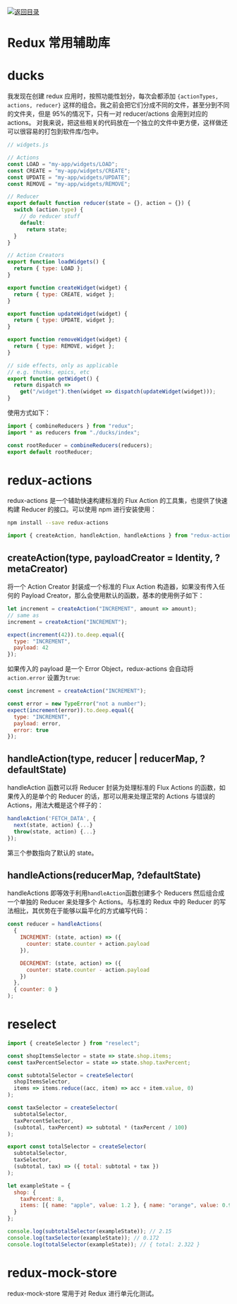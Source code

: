 [![返回目录](https://i.postimg.cc/50XLzC7C/image.png)](https://parg.co/UGZ)

# Redux 常用辅助库

# ducks

我发现在创建 redux 应用时，按照功能性划分，每次会都添加 `{actionTypes, actions, reducer}` 这样的组合。我之前会把它们分成不同的文件，甚至分到不同的文件夹，但是 95%的情况下，只有一对 reducer/actions 会用到对应的 actions。 对我来说，把这些相关的代码放在一个独立的文件中更方便，这样做还可以很容易的打包到软件库/包中。

```js
// widgets.js

// Actions
const LOAD = "my-app/widgets/LOAD";
const CREATE = "my-app/widgets/CREATE";
const UPDATE = "my-app/widgets/UPDATE";
const REMOVE = "my-app/widgets/REMOVE";

// Reducer
export default function reducer(state = {}, action = {}) {
  switch (action.type) {
    // do reducer stuff
    default:
      return state;
  }
}

// Action Creators
export function loadWidgets() {
  return { type: LOAD };
}

export function createWidget(widget) {
  return { type: CREATE, widget };
}

export function updateWidget(widget) {
  return { type: UPDATE, widget };
}

export function removeWidget(widget) {
  return { type: REMOVE, widget };
}

// side effects, only as applicable
// e.g. thunks, epics, etc
export function getWidget() {
  return dispatch =>
    get("/widget").then(widget => dispatch(updateWidget(widget)));
}
```

使用方式如下：

```js
import { combineReducers } from "redux";
import * as reducers from "./ducks/index";

const rootReducer = combineReducers(reducers);
export default rootReducer;
```

# redux-actions

redux-actions 是一个辅助快速构建标准的 Flux Action 的工具集，也提供了快速构建 Reducer 的接口。可以使用 npm 进行安装使用：

```sh
npm install --save redux-actions
```

```js
import { createAction, handleAction, handleActions } from "redux-actions";
```

## createAction(type, payloadCreator = Identity, ?metaCreator)

将一个 Action Creator 封装成一个标准的 Flux Action 构造器，如果没有传入任何的 Payload Creator，那么会使用默认的函数，基本的使用例子如下：

```js
let increment = createAction("INCREMENT", amount => amount);
// same as
increment = createAction("INCREMENT");

expect(increment(42)).to.deep.equal({
  type: "INCREMENT",
  payload: 42
});
```

如果传入的 payload 是一个 Error Object，redux-actions 会自动将 `action.error` 设置为`true`:

```js
const increment = createAction("INCREMENT");

const error = new TypeError("not a number");
expect(increment(error)).to.deep.equal({
  type: "INCREMENT",
  payload: error,
  error: true
});
```

## handleAction(type, reducer | reducerMap, ?defaultState)

handleAction 函数可以将 Reducer 封装为处理标准的 Flux Actions 的函数，如果传入的是单个的 Reducer 的话，那可以用来处理正常的 Actions 与错误的 Actions，用法大概是这个样子的：

```js
handleAction('FETCH_DATA', {
  next(state, action) {...}
  throw(state, action) {...}
});
```

第三个参数指向了默认的 state。

## handleActions(reducerMap, ?defaultState)

handleActions 即等效于利用`handleAction`函数创建多个 Reducers 然后组合成一个单独的 Reducer 来处理多个 Actions。与标准的 Redux 中的 Reducer 的写法相比，其优势在于能够以扁平化的方式编写代码：

```js
const reducer = handleActions(
  {
    INCREMENT: (state, action) => ({
      counter: state.counter + action.payload
    }),

    DECREMENT: (state, action) => ({
      counter: state.counter - action.payload
    })
  },
  { counter: 0 }
);
```

# reselect

```js
import { createSelector } from "reselect";

const shopItemsSelector = state => state.shop.items;
const taxPercentSelector = state => state.shop.taxPercent;

const subtotalSelector = createSelector(
  shopItemsSelector,
  items => items.reduce((acc, item) => acc + item.value, 0)
);

const taxSelector = createSelector(
  subtotalSelector,
  taxPercentSelector,
  (subtotal, taxPercent) => subtotal * (taxPercent / 100)
);

export const totalSelector = createSelector(
  subtotalSelector,
  taxSelector,
  (subtotal, tax) => ({ total: subtotal + tax })
);

let exampleState = {
  shop: {
    taxPercent: 8,
    items: [{ name: "apple", value: 1.2 }, { name: "orange", value: 0.95 }]
  }
};

console.log(subtotalSelector(exampleState)); // 2.15
console.log(taxSelector(exampleState)); // 0.172
console.log(totalSelector(exampleState)); // { total: 2.322 }
```

# redux-mock-store

redux-mock-store 常用于对 Redux 进行单元化测试。
